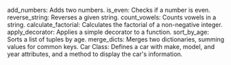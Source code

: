 add_numbers: Adds two numbers.
is_even: Checks if a number is even.
reverse_string: Reverses a given string.
count_vowels: Counts vowels in a string.
calculate_factorial: Calculates the factorial of a non-negative integer.
apply_decorator: Applies a simple decorator to a function.
sort_by_age: Sorts a list of tuples by age.
merge_dicts: Merges two dictionaries, summing values for common keys.
Car Class: Defines a car with make, model, and year attributes, and a method to display the car's information.